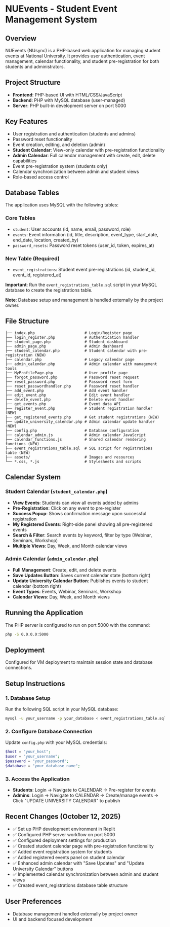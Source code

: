# NUEvents - Student Event Management System

## Overview
NUEvents (NUsync) is a PHP-based web application for managing student events at National University. It provides user authentication, event management, calendar functionality, and student pre-registration for both students and administrators.

## Project Structure
- **Frontend**: PHP-based UI with HTML/CSS/JavaScript
- **Backend**: PHP with MySQL database (user-managed)
- **Server**: PHP built-in development server on port 5000

## Key Features
- User registration and authentication (students and admins)
- Password reset functionality
- Event creation, editing, and deletion (admin)
- **Student Calendar**: View-only calendar with pre-registration functionality
- **Admin Calendar**: Full calendar management with create, edit, delete capabilities
- Event pre-registration system (students only)
- Calendar synchronization between admin and student views
- Role-based access control

## Database Tables
The application uses MySQL with the following tables:

### Core Tables
- `student`: User accounts (id, name, email, password, role)
- `events`: Event information (id, title, description, event_type, start_date, end_date, location, created_by)
- `password_resets`: Password reset tokens (user_id, token, expires_at)

### New Table (Required)
- `event_registrations`: Student event pre-registrations (id, student_id, event_id, registered_at)

**Important**: Run the `event_registrations_table.sql` script in your MySQL database to create the registrations table.

**Note**: Database setup and management is handled externally by the project owner.

## File Structure
```
├── index.php                      # Login/Register page
├── login_register.php             # Authentication handler
├── student_page.php               # Student dashboard
├── admin_page.php                 # Admin dashboard
├── student_calendar.php           # Student calendar with pre-registration (NEW)
├── calendar.php                   # Legacy calendar page
├── admin_calendar.php             # Admin calendar with management tools
├── MyProfilePage.php              # User profile page
├── forgot_password.php            # Password reset request
├── reset_password.php             # Password reset form
├── reset_passwordhandler.php      # Password reset handler
├── add_event.php                  # Add event handler
├── edit_event.php                 # Edit event handler
├── delete_event.php               # Delete event handler
├── get_events.php                 # Event data API
├── register_event.php             # Student registration handler (NEW)
├── get_registered_events.php      # Get student registrations (NEW)
├── update_university_calendar.php # Admin calendar update handler (NEW)
├── config.php                     # Database configuration
├── calendar_admin.js              # Admin calendar JavaScript
├── calendar_functions.js          # Shared calendar rendering functions (NEW)
├── event_registrations_table.sql  # SQL script for registrations table (NEW)
├── assets/                        # Images and resources
└── *.css, *.js                    # Stylesheets and scripts
```

## Calendar System

### Student Calendar (`student_calendar.php`)
- **View Events**: Students can view all events added by admins
- **Pre-Registration**: Click on any event to pre-register
- **Success Popup**: Shows confirmation message upon successful registration
- **My Registered Events**: Right-side panel showing all pre-registered events
- **Search & Filter**: Search events by keyword, filter by type (Webinar, Seminars, Workshop)
- **Multiple Views**: Day, Week, and Month calendar views

### Admin Calendar (`admin_calendar.php`)
- **Full Management**: Create, edit, and delete events
- **Save Updates Button**: Saves current calendar state (bottom right)
- **Update University Calendar Button**: Publishes events to student calendar (bottom right)
- **Event Types**: Events, Webinar, Seminars, Workshop
- **Calendar Views**: Day, Week, and Month views

## Running the Application
The PHP server is configured to run on port 5000 with the command:
```bash
php -S 0.0.0.0:5000
```

## Deployment
Configured for VM deployment to maintain session state and database connections.

## Setup Instructions

### 1. Database Setup
Run the following SQL script in your MySQL database:
```bash
mysql -u your_username -p your_database < event_registrations_table.sql
```

### 2. Configure Database Connection
Update `config.php` with your MySQL credentials:
```php
$host = "your_host";
$user = "your_username";
$password = "your_password";
$database = "your_database_name";
```

### 3. Access the Application
- **Students**: Login → Navigate to CALENDAR → Pre-register for events
- **Admins**: Login → Navigate to CALENDAR → Create/manage events → Click "UPDATE UNIVERSITY CALENDAR" to publish

## Recent Changes (October 12, 2025)
- ✅ Set up PHP development environment in Replit
- ✅ Configured PHP server workflow on port 5000
- ✅ Configured deployment settings for production
- ✅ Created student calendar page with pre-registration functionality
- ✅ Added event registration system for students
- ✅ Added registered events panel on student calendar
- ✅ Enhanced admin calendar with "Save Updates" and "Update University Calendar" buttons
- ✅ Implemented calendar synchronization between admin and student views
- ✅ Created event_registrations database table structure

## User Preferences
- Database management handled externally by project owner
- UI and backend focused development

